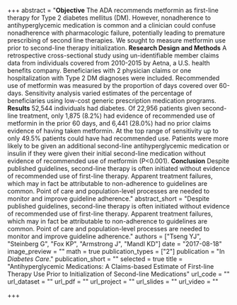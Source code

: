+++
abstract = "**Objective** The ADA recommends metformin as first-line therapy for Type 2 diabetes mellitus (DM). However, nonadherence to antihyperglycemic medication is common and a clinician could confuse nonadherence with pharmacologic failure, potentially leading to premature prescribing of second line therapies. We sought to measure metformin use prior to second-line therapy initialization. **Research Design and Methods** A retrospective cross-sectional study using un-identifiable member claims data from individuals covered from 2010-2015 by Aetna, a U.S. health benefits company. Beneficiaries with 2 physician claims or one hospitalization with Type 2 DM diagnoses were included. Recommended use of metformin was measured by the proportion of days covered over 60-days. Sensitivity analysis varied estimates of the percentage of beneficiaries using low-cost generic prescription medication programs. **Results** 52,544 individuals had diabetes. Of 22,956 patients given second-line treatment, only 1,875 (8.2%) had evidence of recommended use of metformin in the prior 60 days, and 6,441 (28.0%)  had no prior claims evidence of having taken metformin. At the top range of sensitivity up to only 49.5% patients could have had recommended use. Patients were more likely to be given an additional second-line antihyperglycemic medication or insulin if they were given their initial second-line medication without evidence of recommended use of metformin (P<0.001). **Conclusion** Despite published guidelines, second-line therapy is often initiated without evidence of recommended use of first-line therapy. Apparent treatment failures, which may in fact be attributable to non-adherence to guidelines are common. Point of care and population-level processes are needed to monitor and improve guideline adherence."
abstract_short = "Despite published guidelines, second-line therapy is often initiated without evidence of recommended use of first-line therapy. Apparent treatment failures, which may in fact be attributable to non-adherence to guidelines are common. Point of care and population-level processes are needed to monitor and improve guideline adherence."
authors = ["Tseng YJ", "Steinberg G", "Fox KP", "Armstrong J", "Mandl KD"]
date = "2017-08-18"
image_preview = ""
math = true
publication_types = ["2"]
publication = "In *Diabetes Care*."
publication_short = ""
selected = true
title = "Antihyperglycemic Medications: A Claims-based Estimate of First-line Therapy Use Prior to Initialization of Second-line Medications"
url_code = ""
url_dataset = ""
url_pdf = ""
url_project = ""
url_slides = ""
url_video = ""

+++
